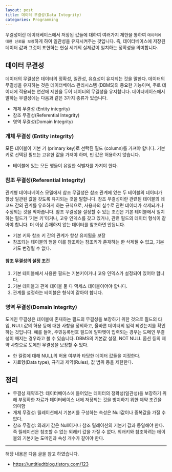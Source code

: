 ```yaml
---
layout: post
title: 데이터 무결성(Data Integrity)
categories: Programming
---
```


무결성이란 데이터베이스에서 저장된 값들에 대하여 여러가지 제한을 통하여 `데이터에 대한 신뢰를 보장`하게 하여 일관성을 유지시켜주는 것입니다. 즉, 데이터베이스에 저장된 데이터 값과 그것이 표현하는 현실 세계의 실제값이 일치하는 정확성을 의미합니다.

## 데이터 무결성

데이터의 무결성은 데이터의 정확성, 일관성, 유효성이 유지되는 것을 말한다. 데이터의 무결성을 유지하는 것은 데이터베이스 관리시스템 (DBMS)의 중요한 기능이며, 주로 데이터에 적용되는 연산에 제한을 두어 데이터의 무결성을 유지합니다. 데이터베이스에서 말하는 무결성에는 다음과 같은 3가지 종류가 있습니다.

- 개체 무결성 (Entity integrity)
- 참조 무결성(Referential Integrity)
- 영역 무결성(Domain Integrity)

### 개체 무결성 (Entity integrity)

모든 테이블이 기본 키 (primary key)로 선택된 필드 (column)를 가져야 합니다. 기본 키로 선택된 필드는 고유한 값을 가져야 하며, 빈 값은 허용하지 않습니다.

- 테이블에 있는 모든 행들이 유일한 식별자를 가져야 한다.

### 참조 무결성(Referential Integrity)

관계형 데이터베이스 모델에서 참조 무결성은 참조 관계에 있는 두 테이블의 데이터가 항상 일관된 값을 갖도록 유지되는 것을 말합니다. 참조 무결성이란 관련된 테이블의 레코드 간의 관계를 유효하게 하는 규칙으로, 사용자의 실수로 관련 데이터가 삭제되거나 수정되는 것을 막아줍니다. 참조 무결성을 설정할 수 있는 조건은 기본 테이블에서 일치하는 필드가 '기본 키'이거나, 고유 인덱스를 갖고 있거나, 관련 필드의 데이터 형식이 같아야 합니다. 더 이상 존재하지 않는 데이터를 참조하면 안됩니다.

- 기본 키와 참조 키 간의 관계가 항상 유지됨을 보장
- 참조되는 테이블의 행을 이를 참조하는 참조키가 존재하는 한 삭제될 수 없고, 기본키도 변경될 수 없다.

#### 참조 무결성의 설정 조건

1. 기본 테이블에서 사용한 필드는 기본키이거나 고유 인덱스가 설정되어 있어야 합니다.
2. 기본 테이블과 관계 테이블 둘 다 액세스 테이블이어야 합니다.
3. 관계를 설정하는 테이블은 형식이 같아야 합니다.

### 영역 무결성(Domain Integrity)

도메인 무결성은 테이블에 존재하는 필드의 무결성을 보장하기 위한 것으로 필드의 타입, NULL값의 허용 등에 대한 사항을 정의하고, 올바른 데이터의 입력 되었는지를 확인하는 것입니다. 예를 들어, 주민등록번호 필드에 알파벳이 입력되는 경우는 도메인 무결성이 깨지는 경우라고 볼 수 있습니다. DBMS의 기본값 설정, NOT NULL 옵션 등의 제약 사항으로 도메인 무결성을 보장할 수 있다.

- 한 컬럼에 대해 NULL의 허용 여부와 타당한 데이터 값들을 지정한다.
- 자료형(Data type), 규칙과 제약(Rules), 값 범위 등을 제한한다.

## 정리

- 무결성 제약조건: 데이터베이스에 들어있는 데이터의 정확성(일관성)을 보장하기 위해 부정확한 자료가 데이터베이스 내에 저장되는 것을 방지하기 위한 제약 조건을 의미함
- 개체 무결성: 릴레이션에서 기본키를 구성하는 속성은 Null값이나 중복값을 가질 수 없다.
- 참조 무결성: 외래키 값은 Null이거나 참조 릴레이션의 기본키 값과 동일해야 한다. 즉 릴레이션은 참조할 수 없는 외래키 값을 가질 수 없다. 외래키와 참조하려는 테이블의 기본키는 도메인과 속성 개수가 같아야 한다.

---

해당 내용은 다음 글을 참고 하였습니다.

- https://untitledtblog.tistory.com/123

